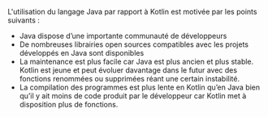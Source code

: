L'utilisation du langage Java par rapport à Kotlin est motivée par les points suivants :
-	Java dispose d’une importante communauté de développeurs
-	De nombreuses librairies open sources compatibles avec les projets développés en Java sont disponibles
-	La maintenance est plus facile car Java est plus ancien et plus stable. Kotlin est jeune et peut évoluer davantage dans le futur avec des fonctions renommées ou supprimées réant une certain instabilité.
-	La compilation des programmes est plus lente en Kotlin qu’en Java bien qu’il y ait moins de code produit par le développeur car Kotlin met à disposition plus de fonctions.
